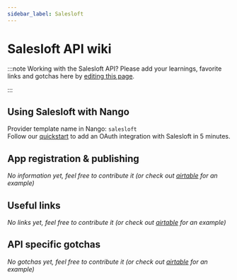 ```yaml
---
sidebar_label: Salesloft
---
```


# Salesloft API wiki

:::note Working with the Salesloft API?
Please add your learnings, favorite links and gotchas here by [editing this page](https://github.com/nangohq/nango/tree/master/docs/docs/providers/salesloft.md).

:::

## Using Salesloft with Nango

Provider template name in Nango: `salesloft`  
Follow our [quickstart](../quickstart.md) to add an OAuth integration with Salesloft in 5 minutes.

## App registration & publishing

_No information yet, feel free to contribute it (or check out [airtable](airtable.md) for an example)_

## Useful links

_No links yet, feel free to contribute it (or check out [airtable](airtable.md) for an example)_

## API specific gotchas

_No gotchas yet, feel free to contribute it (or check out [airtable](airtable.md) for an example)_

